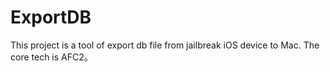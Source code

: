 # ExportDB

This project is a tool of export db file from jailbreak iOS device to Mac. The core tech is AFC2。
